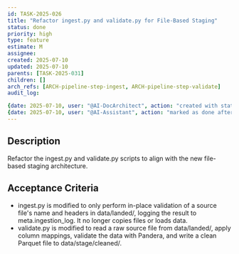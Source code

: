 ```yaml
---
id: TASK-2025-026
title: "Refactor ingest.py and validate.py for File-Based Staging"
status: done
priority: high
type: feature
estimate: M
assignee:
created: 2025-07-10
updated: 2025-07-10
parents: [TASK-2025-031]
children: []
arch_refs: [ARCH-pipeline-step-ingest, ARCH-pipeline-step-validate]
audit_log:

{date: 2025-07-10, user: "@AI-DocArchitect", action: "created with status backlog"}
{date: 2025-07-10, user: "@AI-Assistant", action: "marked as done after refactoring ingest.py and validate.py for file-based staging"}
---
```

## Description
Refactor the ingest.py and validate.py scripts to align with the new file-based staging architecture.

## Acceptance Criteria
- ingest.py is modified to only perform in-place validation of a source file's name and headers in data/landed/, logging the result to meta.ingestion_log. It no longer copies files or loads data.
- validate.py is modified to read a raw source file from data/landed/, apply column mappings, validate the data with Pandera, and write a clean Parquet file to data/stage/cleaned/. 